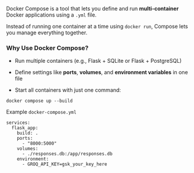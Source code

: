 Docker Compose is a tool that lets you define and run **multi-container** Docker applications using a `.yml` file.

Instead of running one container at a time using `docker run`, Compose lets you manage everything together.

### Why Use Docker Compose?

- Run multiple containers (e.g., Flask + SQLite or Flask + PostgreSQL)
    
- Define settings like **ports**, **volumes**, and **environment variables** in one file
    
- Start all containers with just one command:

```
docker compose up --build

```

Example `docker-compose.yml`

```
services:
  flask_app:
    build: .
    ports:
      - "8000:5000"
    volumes:
      - ./responses.db:/app/responses.db
    environment:
      - GROQ_API_KEY=gsk_your_key_here

```

